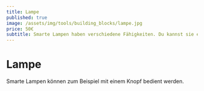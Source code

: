 ```yaml
---
title: Lampe
published: true
image: /assets/img/tools/building_blocks/lampe.jpg
price: 50€
subtitle: Smarte Lampen haben verschiedene Fähigkeiten. Du kannst sie ein- oder ausschalten, heller oder dunkler werden lassen. Du kannst manchmal sogar die Farbe ändern. Diese Änderungen kannst du zum Beispiel durch einen Knopf auslösen.
---
```


# Lampe

Smarte Lampen können zum Beispiel mit einem Knopf bedient werden.
